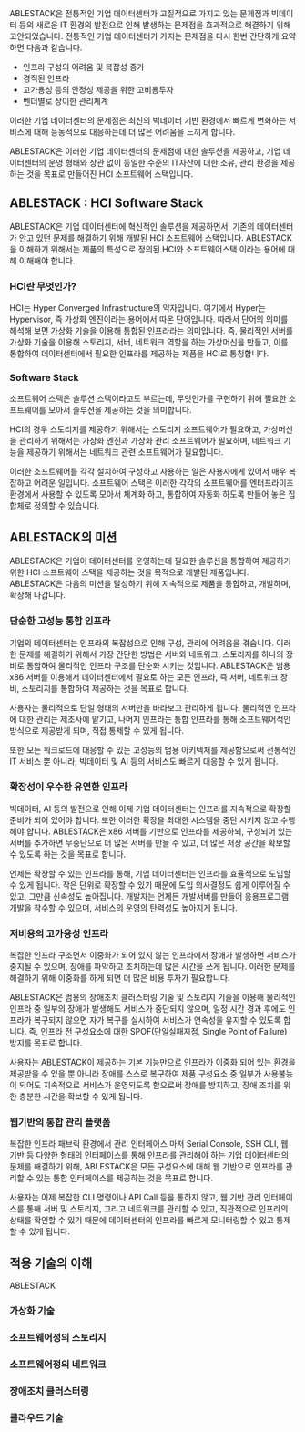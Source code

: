 ABLESTACK은 전통적인 기업 데이터센터가 고질적으로 가지고 있는 문제점과 빅데이터 등의 새로운 IT 환경의 발전으로 인해 발생하는 문제점을 효과적으로 해결하기 위해 고안되었습니다. 전통적인 기업 데이터센터가 가지는 문제점을 다시 한번 간단하게 요약하면 다음과 같습니다. 

* 인프라 구성의 어려움 및 복잡성 증가
* 경직된 인프라
* 고가용성 등의 안정성 제공을 위한 고비용투자
* 벤더별로 상이한 관리체계

이러한 기업 데이터센터의 문제점은 최신의 빅데이터 기반 환경에서 빠르게 변화하는 서비스에 대해 능동적으로 대응하는데 더 많은 어려움을 느끼게 합니다. 

ABLESTACK은 이러한 기업 데이터센터의 문제점에 대한 솔루션을 제공하고, 기업 데이터센터의 운영 형태와 상관 없이 동일한 수준의 IT자산에 대한 소유, 관리 환경을 제공하는 것을 목표로 만들어진 HCI 소프트웨어 스택입니다.

## ABLESTACK : HCI Software Stack

ABLESTACK은 기업 데이터센터에 혁신적인 솔루션을 제공하면서, 기존의 데이터센터가 안고 있던 문제를 해결하기 위해 개발된 HCI 소프트웨어 스택입니다. ABLESTACK을 이해하기 위해서는 제품의 특성으로 정의된 HCI와 소프트웨어스택 이라는 용어에 대해 이해해야 합니다. 

### HCI란 무엇인가?

HCI는 Hyper Converged Infrastructure의 약자입니다. 여기에서 Hyper는 Hypervisor, 즉 가상화 엔진이라는 용어에서 따온 단어입니다. 따라서 단어의 의미를 해석해 보면 가상화 기술을 이용해 통합된 인프라라는 의미입니다. 즉, 물리적인 서버를 가상화 기술을 이용해 스토리지, 서버, 네트워크 역할을 하는 가상머신을 만들고, 이를 통합하여 데이터센터에서 필요한 인프라를 제공하는 제품을 HCI로 통칭합니다. 

### Software Stack

소프트웨어 스택은 솔루션 스택이라고도 부르는데, 무엇인가를 구현하기 위해 필요한 소프트웨어를 모아서 솔루션을 제공하는 것을 의미합니다. 

HCI의 경우 스토리지를 제공하기 위해서는 스토리지 소프트웨어가 필요하고, 가상머신을 관리하기 위해서는 가상화 엔진과 가상화 관리 소프트웨어가 필요하며, 네트워크 기능을 제공하기 위해서는 네트워크 관련 소프트웨어가 필요합니다. 

이러한 소프트웨어를 각각 설치하여 구성하고 사용하는 일은 사용자에게 있어서 매우 복잡하고 어려운 일입니다. 소프트웨어 스택은 이러한 각각의 소프트웨어를 엔터프라이즈 환경에서 사용할 수 있도록 모아서 체계화 하고, 통합하여 자동화 하도록 만들어 놓은 집합체로 정의할 수 있습니다. 

## ABLESTACK의 미션

ABLESTACK은 기업이 데이터센터를 운영하는데 필요한 솔루션을 통합하여 제공하기 위한 HCI 소프트웨어 스택을 제공하는 것을 목적으로 개발된 제품입니다. ABLESTACK은 다음의 미션을 달성하기 위해 지속적으로 제품을 통합하고, 개발하며, 확장해 나갑니다. 

### 단순한 고성능 통합 인프라

기업의 데이터센터는 인프라의 복잡성으로 인해 구성, 관리에 어려움을 겪습니다. 이러한 문제를 해결하기 위해서 가장 간단한 방법은 서버와 네트워크, 스토리지를 하나의 장비로 통합하여 물리적인 인프라 구조를 단순화 시키는 것입니다. ABLESTACK은 범용 x86 서버를 이용해서 데이터센터에서 필요로 하는 모든 인프라, 즉 서버, 네트워크 장비, 스토리지를 통합하여 제공하는 것을 목표로 합니다. 

사용자는 물리적으로 단일 형태의 서버만을 바라보고 관리하게 됩니다. 물리적인 인프라에 대한 관리는 제조사에 맡기고, 나머지 인프라는 통합 인프라를 통해 소프트웨어적인 방식으로 제공받게 되며, 직접 통제할 수 있게 됩니다. 

또한 모든 워크로드에 대응할 수 있는 고성능의 범용 아키텍처를 제공함으로써 전통적인 IT 서비스 뿐 아니라, 빅데이터 및 AI 등의 서비스도 빠르게 대응할 수 있게 됩니다. 

### 확장성이 우수한 유연한 인프라

빅데이터, AI 등의 발전으로 인해 이제 기업 데이터센터는 인프라를 지속적으로 확장할 준비가 되어 있어야 합니다. 또한 이러한 확장을 최대한 시스템을 중단 시키지 않고 수행해야 합니다. ABLESTACK은 x86 서버를 기반으로 인프라를 제공하되, 구성되어 있는 서버를 추가하면 무중단으로 더 많은 서버를 만들 수 있고, 더 많은 저장 공간을 확보할 수 있도록 하는 것을 목표로 합니다. 

언제든 확장할 수 있는 인프라를 통해, 기업 데이터센터는 인프라를 효율적으로 도입할 수 있게 됩니다. 작은 단위로 확장할 수 있기 때문에 도입 의사결정도 쉽게 이루어질 수 있고, 그만큼 신속성도 높아집니다. 개발자는 언제든 개발서버를 만들어 응용프로그램 개발을 착수할 수 있으며, 서비스의 운영의 탄력성도 높아지게 됩니다. 

### 저비용의 고가용성 인프라

복잡한 인프라 구조면서 이중화가 되어 있지 않는 인프라에서 장애가 발생하면 서비스가 중지될 수 있으며, 장애를 파악하고 조치하는데 많은 시간을 쓰게 됩니다. 이러한 문제를 해결하기 위해 이중화를 하게 되면 더 많은 비용 투자가 필요합니다. 

ABLESTACK은 범용의 장애조치 클러스터링 기술 및 스토리지 기술을 이용해 물리적인 인프라 중 일부의 장애가 발생해도 서비스가 중단되지 않으며, 일정 시간 경과 후에도 인프라가 복구되지 않으면 자가 복구를 실시하여 서비스가 연속성을 유지할 수 있도록 합니다. 즉, 인프라 전 구성요소에 대한 SPOF(단일실패지점, Single Point of Failure) 방지를 목표로 합니다. 

사용자는 ABLESTACK이 제공하는 기본 기능만으로 인프라가 이중화 되어 있는 환경을 제공받을 수 있을 뿐 아니라 장애를 스스로 복구하여 제품 구성요소 중 일부가 사용불능이 되어도 지속적으로 서비스가 운영되도록 함으로써 장애를 방지하고, 장애 조치를 위한 충분한 시간을 확보할 수 있게 됩니다. 

### 웹기반의 통합 관리 플랫폼

복잡한 인프라 패브릭 환경에서 관리 인터페이스 마저 Serial Console, SSH CLI, 웹 기반 등 다양한 형태의 인터페이스를 통해 인프라를 관리해야 하는 기업 데이터센터의 문제를 해결하기 위해, ABLESTACK은 모든 구성요소에 대해 웹 기반으로 인프라를 관리할 수 있는 통합 인터페이스를 제공하는 것을 목표로 합니다. 

사용자는 이제 복잡한 CLI 명령이나 API Call 등을 통하지 않고, 웹 기반 관리 인터페이스를 통해 서버 및 스토리지, 그리고 네트워크를 관리할 수 있고, 직관적으로 인프라의 상태를 확인할 수 있기 때문에 데이터센터의 인프라를 빠르게 모니터링할 수 있고 통제할 수 있게 됩니다.

## 적용 기술의 이해

ABLESTACK

### 가상화 기술

### 소프트웨어정의 스토리지

### 소프트웨어정의 네트워크

### 장애조치 클러스터링

### 클라우드 기술